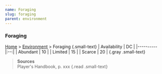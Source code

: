 ```yaml
---
name: Foraging
slug: foraging
parent: environment
---
```

### Foraging
[Home](dm-operations-center) > [Environment](environment) > Foraging {.small-text}
| Availability | DC |
|----------|:--:|
| Abundant | 10 |
| Limited  | 15 |
| Scarce   | 20 |
{.gray .small-text}

> **Sources** <br/>
> Player's Handbook, p. xxx
{.read .small-text}

